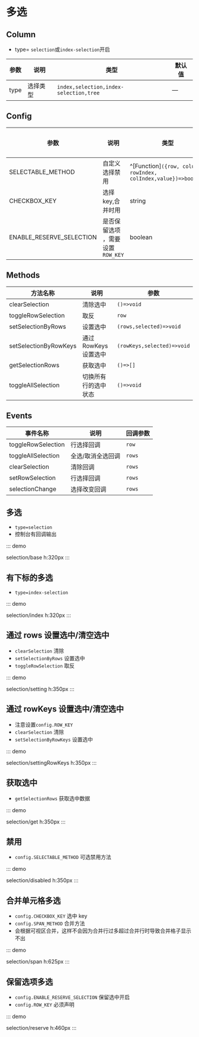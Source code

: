 # 多选

## Column

-   type= `selection`或`index-selection`开启

| 参数 | 说明     | 类型                                   | 默认值 |
| ---- | -------- | -------------------------------------- | ------ |
| type | 选择类型 | `index,selection,index-selection,tree` | —      |

## Config

| 参数                     | 说明           | 类型                                                            | 默认值 |
| ------------------------ | -------------- | --------------------------------------------------------------- | ------ |
| SELECTABLE_METHOD        | 自定义选择禁用 | ^[Function]`({row, column, rowIndex, colIndex,value})=>boolean` | —      |
| CHECKBOX_KEY             | 选择 key,合并时用       | string                                                          | —      |
| ENABLE_RESERVE_SELECTION | 是否保留选项 ，需要设置`ROW_KEY`  | boolean                       | —      |

## Methods

| 方法名称              | 说明                  | 参数                       |
| --------------------- | --------------------- | -------------------------- |
| clearSelection        | 清除选中              | `()=>void`                 |
| toggleRowSelection    | 取反                  | `row`                      |
| setSelectionByRows    | 设置选中              | `(rows,selected)=>void`    |
| setSelectionByRowKeys | 通过 RowKeys 设置选中 | `(rowKeys,selected)=>void` |
| getSelectionRows      | 获取选中              | `()=>[]`                   |
| toggleAllSelection    | 切换所有行的选中状态  | `()=>void`                 |

## Events

| 事件名称           | 说明              | 回调参数 |
| ------------------ | ----------------- | -------- |
| toggleRowSelection | 行选择回调        | `row`    |
| toggleAllSelection | 全选/取消全选回调 | `rows`   |
| clearSelection     | 清除回调          | `rows`   |
| setRowSelection    | 行选择回调        | `rows`   |
| selectionChange    | 选择改变回调      | `rows`   |

## 多选

-   `type=selection`
-   控制台有回调输出

::: demo

selection/base
h:320px
:::

## 有下标的多选

-   `type=index-selection`

::: demo

selection/index
h:320px
:::

## 通过 rows 设置选中/清空选中

-   `clearSelection` 清除
-   `setSelectionByRows` 设置选中
-   `toggleRowSelection` 取反

::: demo

selection/setting
h:350px
:::

## 通过 rowKeys 设置选中/清空选中

-   注意设置`config.ROW_KEY`
-   `clearSelection` 清除
-   `setSelectionByRowKeys` 设置选中

::: demo

selection/settingRowKeys
h:350px
:::

## 获取选中

-   `getSelectionRows` 获取选中数据

::: demo

selection/get
h:350px
:::

## 禁用

-   `config.SELECTABLE_METHOD` 可选禁用方法

::: demo

selection/disabled
h:350px
:::

## 合并单元格多选

-   `config.CHECKBOX_KEY` 选中 key
-   `config.SPAN_METHOD` 合并方法
-   会根据可视区合并，这样不会因为合并行过多超过合并行时导致合并格子显示不出

::: demo

selection/span
h:625px
:::


## 保留选项多选

-   `config.ENABLE_RESERVE_SELECTION` 保留选中开启
-   `config.ROW_KEY` 必须声明

::: demo

selection/reserve
h:460px
:::
